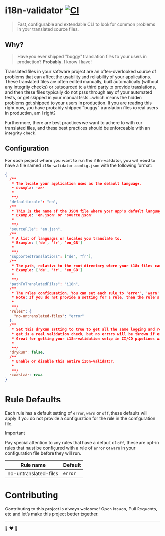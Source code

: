 # i18n-validator [![CI](https://github.com/radiovisual/i18n-validator/actions/workflows/ci.yml/badge.svg)](https://github.com/radiovisual/i18n-validator/actions/workflows/ci.yml)

> Fast, configurable and extendable CLI to look for common problems in your translated source files.

## Why?

> Have you ever shipped "buggy" translation files to your users in production? **Probably**. I know I have!

Translated files in your software project are an often-overlooked source of problems that can affect the usability and reliability of your applications. These translated files are often edited manually, built automatically (without any integrity checks) or outsourced to a third party to provide translations, and then these files typically do not pass through any of your automated tests, or get skipped in your manual tests...which means the hidden problems get shipped to your users in production. If you are reading this right now, you have probably shipped "buggy" translation files to real users in production, am I right?

Furthermore, there are best practices we want to adhere to with our translated files, and these best practices should be enforceable with an integrity check.

## Configuration

For each project where you want to run the i18n-validator, you will need to have a file named `i18n-validator.config.json` with the following format:

```json
{
  /**
   * The locale your application uses as the default language.
   * Example: 'en'
   *
   **/
  "defaultLocale": "en",
  /**
   * This is the name of the JSON file where your app's default language is defined.
   * Example: 'en.json' or 'source.json'
   *
   **/
  "sourceFile": "en.json",
  /**
   * A list of languages or locales you translate to.
   * Example: ['de', 'fr', 'en_GB']
   *
   **/
  "supportedTranslations": ["de", "fr"],
  /**
   * The path, relative to the root directory where your i18n files can be located.
   * Example: ['de', 'fr', 'en_GB']
   *
   **/
  "pathToTranslatedFiles": "i18n",
  /**
   * The rules configuration. You can set each rule to 'error', 'warn' or 'off'
   * Note: If you do not provide a setting for a rule, then the rule's default setting will apply.
   *
   **/
  "rules": {
    "no-untranslated-files": "error"
  },
  /**
   * Set this dryRun setting to true to get all the same logging and reporting you would
   * get in a real validation check, but no errors will be thrown if errors are found.
   * Great for getting your i18n-validation setup in CI/CD pipelines without breaking your builds.
   *
   **/
  "dryRun": false,
  /**
   * Enable or disable this entire i18n-validator.
   *
   **/
  "enabled": true
}
```

# Rule Defaults

Each rule has a default setting of `error`, `warn` or `off`, these defaults will apply if you do not provide a configuration for the rule in the configuration file.

> [!IMPORTANT]
> Pay special attention to any rules that have a default of `off`, these are opt-in rules that must be configured with a rule of `error` or `warn` in your configuration file before they will run.

| Rule name             | Default |
| --------------------- | ------- |
| no-untranslated-files | `error` |

# Contributing

Contributing to this project is always welcome! Open issues, Pull Requests, etc and let's make this project better together.

---

:rainbow: :heart: :hamburger:
